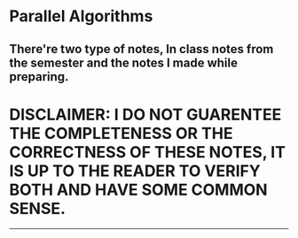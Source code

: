 # Parallel Algorithms

There're two type of notes, In class notes from the semester and the notes I made while preparing.
-------
# DISCLAIMER: I DO NOT GUARENTEE THE COMPLETENESS OR THE CORRECTNESS OF THESE NOTES, IT IS UP TO THE READER TO VERIFY BOTH AND HAVE SOME COMMON SENSE.
-------
